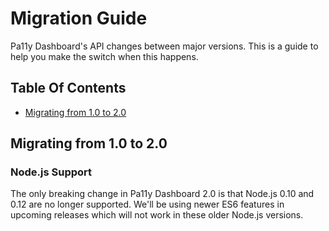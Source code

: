 
Migration Guide
===============

Pa11y Dashboard's API changes between major versions. This is a guide to help you make the switch when this happens.


Table Of Contents
-----------------

- [Migrating from 1.0 to 2.0](#migrating-from-10-to-20)


Migrating from 1.0 to 2.0
-------------------------

### Node.js Support

The only breaking change in Pa11y Dashboard 2.0 is that Node.js 0.10 and 0.12 are no longer supported. We'll be using newer ES6 features in upcoming releases which will not work in these older Node.js versions.
